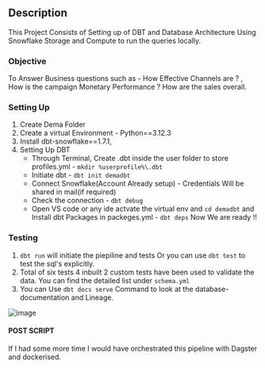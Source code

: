 ## Description
This Project Consists of Setting up of DBT and Database Architecture Using Snowflake Storage and Compute to run the queries locally.

### Objective
To Answer Business questions such as - How Effective Channels are ? , How is the campaign Monetary Performance ? How are the sales overall.


### Setting Up
1. Create Dema Folder 
2. Create a virtual Environment - Python==3.12.3
3. Install dbt-snowflake==1.7.1, 
4. Setting Up DBT 
   - Through Terminal, Create \.dbt inside the user folder to store profiles.yml - `mkdir %userprofile%\.dbt`
   - Initiate dbt - `dbt init demadbt` 
   - Connect Snowflake(Account Already setup) - Credentials Will be shared in  mail(if required)
   - Check the connection - `dbt debug`
   - Open VS code or any ide actvate the virtual env and `cd demadbt` and Install dbt Packages in packeges.yml - `dbt deps`
Now We are ready !!

### Testing
1. `dbt run` will initiate the piepiline and tests Or you can use `dbt test` to test the sql's explicitly.
2. Total of six tests  4 inbuilt  2 custom tests have been used to validate the data. You can find the detailed list under `schema.yml`
3. You can Use `dbt docs serve` Command to look at the database-documentation and Lineage.

![image](https://github.com/user-attachments/assets/ec719931-ed2c-4360-9d93-0b73b4744cbc)



#### POST SCRIPT
If I had some more time I would have orchestrated this pipeline with Dagster and dockerised.
